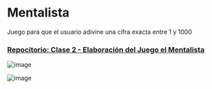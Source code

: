 # Mentalista
Juego para que el usuario adivine una cifra exacta entre 1 y 1000

<h3><a href="https://github.com/Yoel-Gasca/Mentalista">Repocitorio: Clase 2 - Elaboración del Juego el Mentalista</a></h3>

![image](https://github.com/Yoel-Gasca/Mentalista/assets/83617933/29e04152-78f8-4a6b-a71d-5745093587fa)

![image](https://github.com/Yoel-Gasca/Mentalista/assets/83617933/758617e3-612a-4856-a2c1-1d8813433299)